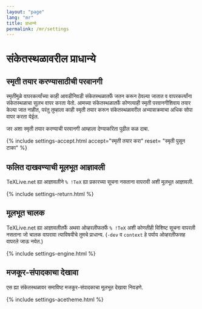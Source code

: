 ```yaml
---
layout: "page"
lang: "mr"
title: प्राधान्ये
permalink: /mr/settings
---
```

# संकेतस्थळावरील प्राधान्ये

## स्मृती तयार करण्यासाठीची परवानगी

स्मृतींमुळे वापरकर्त्यांच्या काही आवडीनिवडी संकेतस्थळातर्फे जतन करून ठेवल्या जातात व वापरकर्त्यांना
संकेतस्थळाचा सुलभ वापर करता येतो. आमच्या संकेतस्थळातर्फे कोणत्याही स्मृती परवानगीशिवाय तयार
केल्या जात नाहीत, परंतु तुम्हाला काही स्मृती तयार करून संकेतस्थळावरील अभ्यासक्रमाचा अधिक सोपा
वापर करता येईल.

जर अशा स्मृती तयार करण्याची परवानगी आम्हाला देण्याकरिता पुढील कळ दाबा.

{% include settings-accept.html 
   accept="स्मृती तयार करा"
   reset= "स्मृती पुसून टाका"
%}

## फलित दाखवण्याची मूलभूत आज्ञावली

TeXLive.net ह्या आज्ञावलीने `% !TeX` ह्या प्रकारच्या सूचना नसताना वापरावी अशी मूलभूत आज्ञावली.

{% include settings-return.html %}


## मूलभूत चालक

TeXLive.net ह्या आज्ञावलीतर्फे अथवा ओव्हरलीफतर्फे `% !TeX` अशी कोणतीही विशिष्ट सूचना
वापरली नसताना जो चालक वापरावा त्याविषयीचे तुमचे प्राधान्य. (`-dev` व `context` हे पर्याय
ओव्हरलीफसह वापरले जाऊ नयेत.)

{% include settings-engine.html %}


## मजकूर-संपादकाचा देखावा
एस ह्या संकेतस्थळावर समाविष्ट मजकूर-संपादकाचा मूलभूत देखावा निवडणे.

{% include settings-acetheme.html %}
